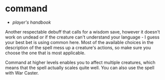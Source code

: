 # command

- *player's handbook*

Another respectable debuff that calls for a wisdom save, however it doesn't work on undead or if the creature can't understand your language - I guess your best bet is using common here.
Most of the available choices in the description of the spell mess up a creature's actions, so make sure you choose the one that is most applicable.

Command at higher levels enables you to affect multiple creatures, which means that the spell actually scales quite well. You can also use the spell with War Caster.
